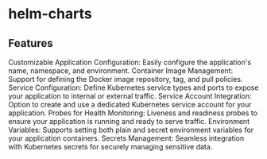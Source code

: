 # helm-charts
## Features
Customizable Application Configuration: Easily configure the application's name, namespace, and environment.
Container Image Management: Support for defining the Docker image repository, tag, and pull policies.
Service Configuration: Define Kubernetes service types and ports to expose your application to internal or external traffic.
Service Account Integration: Option to create and use a dedicated Kubernetes service account for your application.
Probes for Health Monitoring: Liveness and readiness probes to ensure your application is running and ready to serve traffic.
Environment Variables: Supports setting both plain and secret environment variables for your application containers.
Secrets Management: Seamless integration with Kubernetes secrets for securely managing sensitive data.
